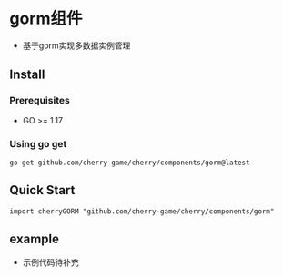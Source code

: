 # gorm组件
- 基于gorm实现多数据实例管理

## Install

### Prerequisites
- GO >= 1.17

### Using go get
```
go get github.com/cherry-game/cherry/components/gorm@latest
```


## Quick Start
```
import cherryGORM "github.com/cherry-game/cherry/components/gorm"
```

## example
- 示例代码待补充